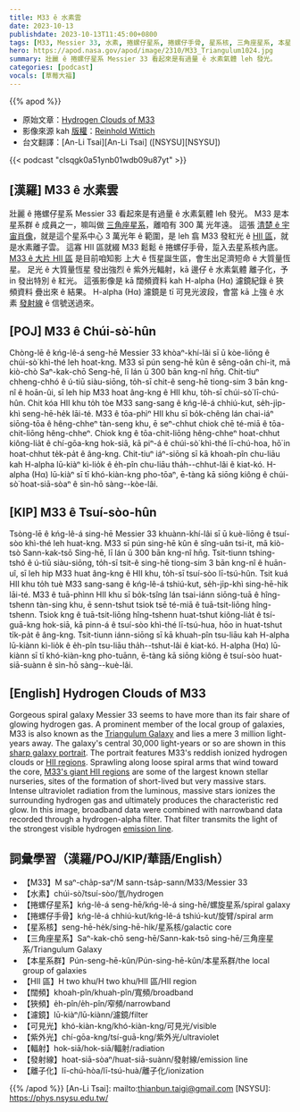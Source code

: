 ```yaml
---
title: M33 ê 水素雲
date: 2023-10-13
publishdate: 2023-10-13T11:45:00+0800
tags: [M33, Messier 33, 水素, 捲螺仔星系, 捲螺仔手骨, 星系核, 三角座星系, 本星系群, HII 區, 闊頻, 濾鏡, 狹頻, 可見光, 紫外光, 輻射, 發射線, H-alpha, Hα, 離子化]
hero: https://apod.nasa.gov/apod/image/2310/M33_Triangulum1024.jpg
summary: 壯麗 ê 捲螺仔星系 Messier 33 看起來是有過量 ê 水素氣體 leh 發光。
categories: [podcast]
vocals: [草莓大福]
---
```


{{% apod %}}

- 原始文章：[Hydrogen Clouds of M33](https://apod.nasa.gov/apod/ap231013.html)
- 影像來源 kah [版權][copyright]：[Reinhold Wittich](https://www.wittich.com/)
- 台文翻譯：[An-Li Tsai][An-Li Tsai] ([NSYSU][NSYSU])

{{< podcast "clsqgk0a51ynb01wdb09u87yt" >}}

## [漢羅] M33 ê 水素雲
壯麗 ê 捲螺仔星系 Messier 33 看起來是有過量 ê 水素氣體 leh 發光。
M33 是本星系群 ê 成員之一，嘛叫做 [三角座星系][Triangulum Galaxy]，離咱有 300 萬 光年遠。
這張 [清楚 ê 宇宙肖像][sharp galaxy portrait]，就是這个星系中心 3 萬光年 ê 範圍，是 leh 翕 M33 發紅光 ê [HII 區][HII regions]，就是水素離子雲。
這寡 HII 區就綴 M33 鬆鬆 ê 捲螺仔手骨，踅入去星系核內底。
[M33 ê 大片 HII 區][M33's giant HII regions] 是目前咱知影 上大 ê 恆星誕生區，會生出足濟短命 ê 大質量恆星。
足光 ê 大質量恆星 發出強烈 ê 紫外光輻射，kā 邊仔 ê 水素氣體 離子化，予 in 發出特別 ê 紅光。
這張影像是 kā 闊頻資料 kah H-alpha (Hα) 濾鏡紀錄 ê 狹頻資料 疊出來 ê 結果。
H-alpha (Hα) 濾鏡是 tī 可見光波段，會當 kā 上強 ê 水素 [發射線][emission line] ê 信號送過來。

## [POJ] M33 ê Chúi-sò͘-hûn
Chòng-lē ê kńg-lê-á seng-hē Messier 33 khòaⁿ-khí-lâi sī ū kòe-liōng ê chúi-sò͘ khì-thé leh hoat-kng.
M33 sī pún seng-hē kûn ê sêng-oân chi-it, mā kiò-chò Saⁿ-kak-chō Seng-hē, lī lán ū 300 bān kng-nî hn̄g.
Chit-tiuⁿ chheng-chhó ê ú-tiū siàu-siōng, to̍h-sī chit-ê seng-hē tiong-sim 3 bān kng-nî ê hoān-ûi, sī leh hip M33 hoat âng-kng ê HII khu, to̍h-sī chúi-sò͘ lī-chú-hûn.
Chit kóa HII khu to̍h tòe M33 sang-sang ê kńg-lê-á chhiú-kut, se̍h-ji̍p-khì seng-hē-he̍k lāi-té.
M33 ê tōa-phìⁿ HII khu sī bo̍k-chêng lán chai-iáⁿ siōng-tōa ê hêng-chheⁿ tàn-seng khu, ē seⁿ-chhut chiok chē té-miā ê tōa-chit-liōng hêng-chheⁿ.
Chiok kng ê tōa-chit-liōng hêng-chheⁿ hoat-chhut kiông-lia̍t ê chí-gōa-kng hok-siā, kā piⁿ-á ê chúi-sò͘ khì-thé lī-chú-hoa, hō͘ in hoat-chhut te̍k-pa̍t ê âng-kng.
Chit-tiuⁿ iáⁿ-siōng sī kā khoah-pîn chu-liāu kah H-alpha lū-kiàⁿ kì-lio̍k ê e̍h-pîn chu-liāu tha̍h--chhut-lâi ê kiat-kó.
H-alpha (Hα) lū-kiàⁿ sī tī khó-kiàn-kng pho-tōaⁿ, ē-tàng kā siōng kiông ê chúi-sò͘ hoat-siā-sòaⁿ ê sìn-hō sàng--kòe-lâi.

## [KIP] M33 ê Tsuí-sòo-hûn
Tsòng-lē ê kńg-lê-á sing-hē Messier 33 khuànn-khí-lâi sī ū kuè-liōng ê tsuí-sòo khì-thé leh huat-kng.
M33 sī pún sing-hē kûn ê sîng-uân tsi-it, mā kiò-tsò Sann-kak-tsō Sing-hē, lī lán ū 300 bān kng-nî hn̄g.
Tsit-tiunn tshing-tshó ê ú-tiū siàu-siōng, to̍h-sī tsit-ê sing-hē tiong-sim 3 bān kng-nî ê huān-uî, sī leh hip M33 huat âng-kng ê HII khu, to̍h-sī tsuí-sòo lī-tsú-hûn.
Tsit kuá HII khu to̍h tuè M33 sang-sang ê kńg-lê-á tshiú-kut, se̍h-ji̍p-khì sing-hē-hi̍k lāi-té.
M33 ê tuā-phìnn HII khu sī bo̍k-tsîng lán tsai-iánn siōng-tuā ê hîng-tshenn tàn-sing khu, ē senn-tshut tsiok tsē té-miā ê tuā-tsit-liōng hîng-tshenn.
Tsiok kng ê tuā-tsit-liōng hîng-tshenn huat-tshut kiông-lia̍t ê tsí-guā-kng hok-siā, kā pinn-á ê tsuí-sòo khì-thé lī-tsú-hua, hōo in huat-tshut ti̍k-pa̍t ê âng-kng.
Tsit-tiunn iánn-siōng sī kā khuah-pîn tsu-liāu kah H-alpha lū-kiànn kì-lio̍k ê e̍h-pîn tsu-liāu tha̍h--tshut-lâi ê kiat-kó.
H-alpha (Hα) lū-kiànn sī tī khó-kiàn-kng pho-tuānn, ē-tàng kā siōng kiông ê tsuí-sòo huat-siā-suànn ê sìn-hō sàng--kuè-lâi.

## [English] Hydrogen Clouds of M33
Gorgeous spiral galaxy Messier 33 seems to have more than its fair share of glowing hydrogen gas.
A prominent member of the local group of galaxies, M33 is also known as the [Triangulum Galaxy][Triangulum Galaxy] and lies a mere 3 million light-years away.
The galaxy's central 30,000 light-years or so are shown in this [sharp galaxy portrait][sharp galaxy portrait].
The portrait features M33's reddish ionized hydrogen clouds or [HII regions][HII regions].
Sprawling along loose spiral arms that wind toward the core, [M33's giant HII regions][M33's giant HII regions] are some of the largest known stellar nurseries, sites of the formation of short-lived but very massive stars.
Intense ultraviolet radiation from the luminous, massive stars ionizes the surrounding hydrogen gas and ultimately produces the characteristic red glow.
In this image, broadband data were combined with narrowband data recorded through a hydrogen-alpha filter.
That filter transmits the light of the strongest visible hydrogen [emission line][emission line].

## 詞彙學習（漢羅/POJ/KIP/華語/English）
- 【M33】M saⁿ-cha̍p-saⁿ/M sann-tsa̍p-sann/M33/Messier 33
- 【水素】chúi-sò͘/tsuí-sòo/氫/hydrogen
- 【捲螺仔星系】kńg-lê-á seng-hē/kńg-lê-á sing-hē/螺旋星系/spiral galaxy
- 【捲螺仔手骨】kńg-lê-á chhiú-kut/kńg-lê-á tshiú-kut/旋臂/spiral arm
- 【星系核】seng-hē-he̍k/sing-hē-hi̍k/星系核/galactic core
- 【三角座星系】Saⁿ-kak-chō seng-hē/Sann-kak-tsō sing-hē/三角座星系/Triangulum Galaxy
- 【本星系群】Pún-seng-hē-kûn/Pún-sing-hē-kûn/本星系群/the local group of galaxies
- 【HII 區】H two khu/H two khu/HII 區/HII region
- 【闊頻】khoah-pîn/khuah-pîn/寬頻/broadband
- 【狹頻】e̍h-pîn/e̍h-pîn/窄頻/narrowband
- 【濾鏡】lū-kiàⁿ/lū-kiànn/濾鏡/filter
- 【可見光】khó-kiàn-kng/khó-kiàn-kng/可見光/visible
- 【紫外光】chí-gōa-kng/tsí-guā-kng/紫外光/ultraviolet
- 【輻射】hok-siā/hok-siā/輻射/radiation
- 【發射線】hoat-siā-sòaⁿ/huat-siā-suànn/發射線/emission line
- 【離子化】lī-chú-hòa/lī-tsú-huà/離子化/ionization

{{% /apod %}}
[An-Li Tsai]: mailto:thianbun.taigi@gmail.com
[NSYSU]: https://phys.nsysu.edu.tw/

[copyright]: https://apod.nasa.gov/apod/fap/lib/about_apod.html#srapply
[License]: https://creativecommons.org/licenses/by/2.0/

[Triangulum Galaxy]:https://apod.nasa.gov/apod/ap211106.html
[sharp galaxy portrait]:https://www.wittich.com/?p=9882
[HII regions]:http://en.wikipedia.org/wiki/H_II_region
[M33's giant HII regions]:https://hubblesite.org/contents/media/images/2003/30/1422-Image.html
[emission line]:https://webbtelescope.org/contents/articles/spectroscopy-101--how-absorption-and-emission-spectra-work

